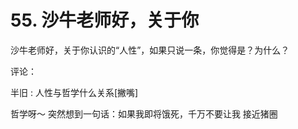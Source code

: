 # 55\. 沙牛老师好，关于你

沙牛老师好，关于你认识的“人性”，如果只说一条，你觉得是？为什么？

评论：

半旧 : 人性与哲学什么关系[撇嘴]

哲学呀～ 突然想到一句话：如果我即将饿死，千万不要让我 接近猪圈